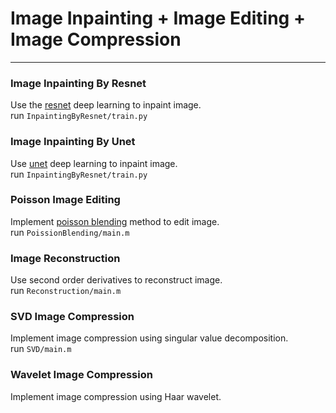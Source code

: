 # Image Inpainting + Image Editing + Image Compression    
---

### Image Inpainting By Resnet   
Use the [resnet](https://arxiv.org/abs/1512.03385) deep learning to inpaint image.      
run `InpaintingByResnet/train.py`   

### Image Inpainting By Unet   
Use [unet](https://arxiv.org/abs/1505.04597) deep learning to inpaint image.     
run `InpaintingByResnet/train.py`   

### Poisson Image Editing
Implement [poisson blending](https://dl.acm.org/citation.cfm?id=882269) method to edit image.     
run `PoissionBlending/main.m`

### Image Reconstruction   
Use second order derivatives to reconstruct image.   
run `Reconstruction/main.m`    

### SVD Image Compression   
Implement image compression using singular value decomposition.      
run `SVD/main.m`   

### Wavelet Image Compression   
Implement image compression using Haar wavelet.    
